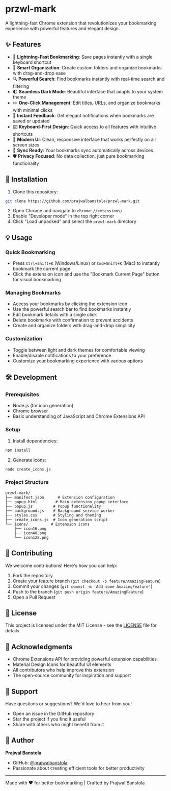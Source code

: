 # przwl-mark

A lightning-fast Chrome extension that revolutionizes your bookmarking experience with powerful features and elegant design.

## ✨ Features

- 🚀 **Lightning-Fast Bookmarking**: Save pages instantly with a single keyboard shortcut
- 📁 **Smart Organization**: Create custom folders and organize bookmarks with drag-and-drop ease
- 🔍 **Powerful Search**: Find bookmarks instantly with real-time search and filtering
- 🌓 **Seamless Dark Mode**: Beautiful interface that adapts to your system theme
- ✏️ **One-Click Management**: Edit titles, URLs, and organize bookmarks with minimal clicks
- 🔔 **Instant Feedback**: Get elegant notifications when bookmarks are saved or updated
- ⌨️ **Keyboard-First Design**: Quick access to all features with intuitive shortcuts
- 🎨 **Modern UI**: Clean, responsive interface that works perfectly on all screen sizes
- 🔄 **Sync Ready**: Your bookmarks sync automatically across devices
- 🛡️ **Privacy Focused**: No data collection, just pure bookmarking functionality

## 🚀 Installation

1. Clone this repository:
```bash
git clone https://github.com/prajwalbanstola/przwl-mark.git
```

2. Open Chrome and navigate to `chrome://extensions/`
3. Enable "Developer mode" in the top right corner
4. Click "Load unpacked" and select the `przwl-mark` directory

## 💡 Usage

### Quick Bookmarking
- Press `Ctrl+Shift+K` (Windows/Linux) or `Cmd+Shift+K` (Mac) to instantly bookmark the current page
- Click the extension icon and use the "Bookmark Current Page" button for visual bookmarking

### Managing Bookmarks
- Access your bookmarks by clicking the extension icon
- Use the powerful search bar to find bookmarks instantly
- Edit bookmark details with a single click
- Delete bookmarks with confirmation to prevent accidents
- Create and organize folders with drag-and-drop simplicity

### Customization
- Toggle between light and dark themes for comfortable viewing
- Enable/disable notifications to your preference
- Customize your bookmarking experience with various options

## 🛠️ Development

### Prerequisites
- Node.js (for icon generation)
- Chrome browser
- Basic understanding of JavaScript and Chrome Extensions API

### Setup
1. Install dependencies:
```bash
npm install
```

2. Generate icons:
```bash
node create_icons.js
```

### Project Structure
```
przwl-mark/
├── manifest.json      # Extension configuration
├── popup.html        # Main extension popup interface
├── popup.js         # Popup functionality
├── background.js    # Background service worker
├── styles.css       # Styling and theming
├── create_icons.js  # Icon generation script
└── icons/          # Extension icons
    ├── icon16.png
    ├── icon48.png
    └── icon128.png
```

## 🤝 Contributing

We welcome contributions! Here's how you can help:

1. Fork the repository
2. Create your feature branch (`git checkout -b feature/AmazingFeature`)
3. Commit your changes (`git commit -m 'Add some AmazingFeature'`)
4. Push to the branch (`git push origin feature/AmazingFeature`)
5. Open a Pull Request

## 📄 License

This project is licensed under the MIT License - see the [LICENSE](LICENSE) file for details.

## 🙏 Acknowledgments

- Chrome Extensions API for providing powerful extension capabilities
- Material Design Icons for beautiful UI elements
- All contributors who help improve this extension
- The open-source community for inspiration and support

## 💬 Support

Have questions or suggestions? We'd love to hear from you!
- Open an issue in the GitHub repository
- Star the project if you find it useful
- Share with others who might benefit from it

## 👤 Author

**Prajwal Banstola**
- GitHub: [@prajwalbanstola](https://github.com/prajwalbanstola)
- Passionate about creating efficient tools for better productivity

---

Made with ❤️ for better bookmarking | Crafted by Prajwal Banstola 